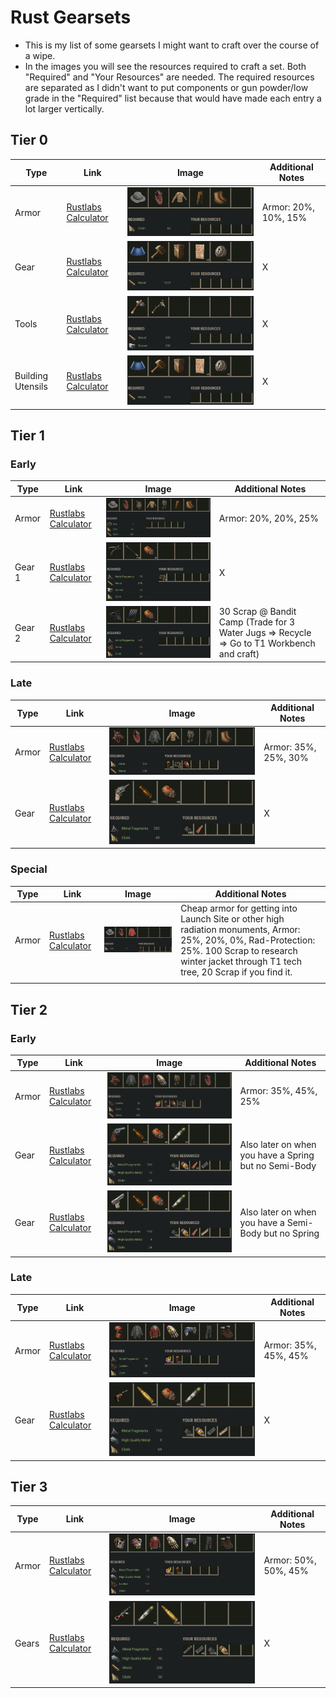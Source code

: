 # Rust Gearsets

- This is my list of some gearsets I might want to craft over the course of a wipe.
- In the images you will see the resources required to craft a set. Both "Required" and "Your Resources" are needed. The required resources are separated as I didn't want to put components or gun powder/low grade in the "Required" list because that would have made each entry a lot larger vertically.

## Tier 0

| Type              | Link                                                         | Image                                                  | Additional Notes     |
| ----------------- | ------------------------------------------------------------ | ------------------------------------------------------ | -------------------- |
| Armor             | [Rustlabs Calculator](https://rustlabs.com/craft-calculator#task=bMDzw5FpqD6tSoGMdVy_1AkGD-3YMdzb4LRrmtqok;ingredients=baa) | ![](resources/gearsets/t0-start-armor.png)             | Armor: 20%, 10%, 15% |
| Gear              | [Rustlabs Calculator](https://rustlabs.com/craft-calculator#task=bLCF2GThtWD0jMjhfe9_0WJiibD0OMMvPbWi;ingredients=baa) | ![](resources/gearsets/t0-start-building-utensils.png) | X                    |
| Tools             | [Rustlabs Calculator](https://rustlabs.com/craft-calculator#task=bIzFxMLUYGDZr_8Gqoe;ingredients=baa) | ![](resources/gearsets/t0-start-tools.png)             | X                    |
| Building Utensils | [Rustlabs Calculator](https://rustlabs.com/craft-calculator#task=bNaF3U3zIaDZFVhvGo3UTzdWo-ZIcuKbz6LCEQafGk;ingredients=baa) | ![](resources/gearsets/t0-start-building-utensils.png) | X                    |

## Tier 1

### Early

|Type|Link|Image|Additional Notes|
|-----|----|-----|-----|
|Armor| [Rustlabs Calculator](https://rustlabs.com/craft-calculator#task=bPwzw5FpqD6tSoGMdU9DBzfa83pTgIOhE5Zk3ta8-TLmgYdVlwIyMGCo;ingredients=baa) |![](resources/gearsets/t1-early-armor.png)|Armor: 20%, 20%, 25%|
|Gear 1| [Rustlabs Calculator](https://rustlabs.com/craft-calculator#task=bKpF0smrcGD0jMjhfe9_0WJiib9g;ingredients=bHpF2eUSKGSc) |![](resources/gearsets/t1-early-gear-1.png)|X|
|Gear 2| [Rustlabs Calculator](https://rustlabs.com/craft-calculator#task=bKrF0hyYyqD00a36tg3VVCiYcaFag;ingredients=baa) |![](resources/gearsets/t1-early-gear-2.png)|30 Scrap @ Bandit Camp (Trade for 3 Water Jugs => Recycle => Go to T1 Workbench and craft)|

### Late

|Type|Link|Image|Additional Notes|
|-----|----|-----|-----|
|Armor|[Rustlabs Calculator](https://rustlabs.com/craft-calculator#task=bPBFwbU0BWD6tSoGMdVOQ1mQao0J8rOQb4UmYTKWo65J_-GhEwTeXna5o;ingredients=bKlFYzRhKWU-QjDzja8-1lBnAdGg)|![](resources/gearsets/t1-late-armor.png)|Armor: 35%, 25%, 30%|
|Gear|[Rustlabs Calculator](https://rustlabs.com/craft-calculator#task=bKpEZxNcta838vqK1Ba_0WJiib9g;ingredients=bIACFSEOInOB35fmehe)|![](resources/gearsets/t1-late-gear.png)|X|

### Special

| Type  | Link                                                         | Image                                        | Additional Notes                                             |
| ----- | ------------------------------------------------------------ | -------------------------------------------- | ------------------------------------------------------------ |
| Armor | [Rustlabs Calculator](https://rustlabs.com/craft-calculator#task=bJEzw5FpqD6tSoGMdTlDZd9hg;ingredients=bHoFYzRhKWCc) | ![](resources/gearsets/t1-special-armor.png) | Cheap armor for getting into Launch Site or other high radiation monuments, Armor: 25%, 20%, 0%, Rad-Protection: 25%. 100 Scrap to research winter jacket through T1 tech tree, 20 Scrap if you find it. |
|       |                                                              |                                              |                                                              |

## Tier 2

### Early

|Type|Link|Image|Additional Notes|
|-----|----|-----|-----|
|Armor|[Rustlabs Calculator](https://rustlabs.com/craft-calculator#task=bPCFwbU0BWD0fwHLqb4_HE2SihEu3tutG84gzwYyhC9r-FWdVkDH1eWCo;ingredients=bLAFX42dhGD-jMSEtd6-7fTMTb40rlRjihi)|![](resources/gearsets/t2-early-armor.png)|Armor: 35%, 45%, 25%|
|Gear|[Rustlabs Calculator](https://rustlabs.com/craft-calculator#task=bLFF1EuLKWD8DQOsAnGFE5rKea_FWfr-4GSi;ingredients=bLzCFSEOInOECndOcI7n8CcMcf4NNfKbGoi)|![](resources/gearsets/t2-early-gear-1.png)|Also later on when you have a Spring but no Semi-Body|
|Gear|[Rustlabs Calculator](https://rustlabs.com/craft-calculator#task=bLEE5z5Owa838vqK1BO_0WJiib9-GkJ-Vbyi;ingredients=bLzCFSEOIpGVogH1brDg0Ubtbb4SrQ2Vaoi)|![](resources/gearsets/t2-early-gear-2.png)|Also later on when you have a Semi-Body but no Spring|

### Late

|Type|Link|Image|Additional Notes|
|-----|----|-----|-----|
|Armor|[Rustlabs Calculator](https://rustlabs.com/craft-calculator#task=bPDEx9gQQG87kTdkGdV0c0Ryqo9PSMONb4_6lUXChC9r-FWdVRI_sByoo;ingredients=bJaFX42dhGS-KZwpjIAe)|![](resources/gearsets/t2-late-armor.png)|Armor: 35%, 45%, 45%|
|Gear|[Rustlabs Calculator](https://rustlabs.com/craft-calculator#task=bMbEA058uG87qyDXGpHpVCiYcaFp5cO-8WEai;ingredients=bLDCFSEOIp4pogH1brTdZZIYaWhEXgRw9a5i)|![](resources/gearsets/t2-late-gear.png)|X|

## Tier 3

|Type|Link|Image|Additional Notes|
|-----|----|-----|-----|
|Armor|[Rustlabs Calculator](https://rustlabs.com/craft-calculator#task=bPBCxpygGdVU7WQkOo-1l3THa8YMYAIChF8KU8fWDZXh0-ao_Ul6jTG5o;ingredients=bJbFX42dhG9FYzRhKXpGe)|![](resources/gearsets/t3-armor.png)|Armor: 50%, 50%, 45%|
|Gears|[Rustlabs Calculator](https://rustlabs.com/craft-calculator#task=bKsF4ck6JGD-avh-Ed60imo5Wh6Gg;ingredients=bLEC2eYdadVpolida9CFSEOIrQNNdq7aO4Wi)|![](resources/gearsets/t3-gear.png)|X|


